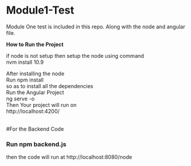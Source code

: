 # Module1-Test
Module One test is included in this repo. Along with the node and angular file.

<b>How to Run the Project</b>

if node is not setup then setup the node using command </br>
nvm install 10.9</bbr>

After installing the node</br>
Run npm install </br>
so as to install all the dependencies</br>
Run the Angular Project</br>
ng serve -o 
<br/>
Then Your project will run on </br>
http://localhost:4200/

<br/>
#For the Backend Code 
<h3> Run npm backend.js</h3>
<p>
  then the code will run at http://localhost:8080/node
  </p>
  
